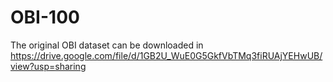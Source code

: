 # OBI-100
The original OBI dataset can be downloaded in https://drive.google.com/file/d/1GB2U_WuE0G5GkfVbTMq3fiRUAjYEHwUB/view?usp=sharing
